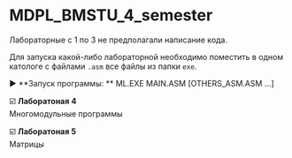 # MDPL_BMSTU_4_semester

Лабораторные с 1 по 3 не предполагали написание кода.
  
Для запуска какой-либо лабораторной необходимо поместить в одном катологе с файлами `.asm` все файлы из папки `exe`. 

:arrow_forward: **Запуск программы: ** ML.EXE MAIN.ASM [OTHERS_ASM.ASM ...]
  
:ballot_box_with_check: **Лаборатоная 4**  
Многомодульные программы   
  
:ballot_box_with_check: **Лаборатоная 5**  
Матрицы
  
